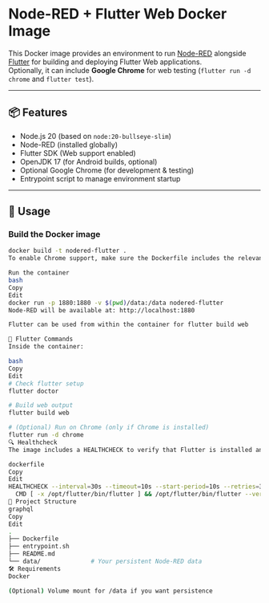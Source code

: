 # Node-RED + Flutter Web Docker Image

This Docker image provides an environment to run [Node-RED](https://nodered.org/) alongside [Flutter](https://flutter.dev/) for building and deploying Flutter Web applications.  
Optionally, it can include **Google Chrome** for web testing (`flutter run -d chrome` and `flutter test`).

---

## 📦 Features

- Node.js 20 (based on `node:20-bullseye-slim`)
- Node-RED (installed globally)
- Flutter SDK (Web support enabled)
- OpenJDK 17 (for Android builds, optional)
- Optional Google Chrome (for development & testing)
- Entrypoint script to manage environment startup

---

## 🐳 Usage

### Build the Docker image

```bash
docker build -t nodered-flutter .
To enable Chrome support, make sure the Dockerfile includes the relevant Chrome installation block.

Run the container
bash
Copy
Edit
docker run -p 1880:1880 -v $(pwd)/data:/data nodered-flutter
Node-RED will be available at: http://localhost:1880

Flutter can be used from within the container for flutter build web

🚀 Flutter Commands
Inside the container:

bash
Copy
Edit
# Check flutter setup
flutter doctor

# Build web output
flutter build web

# (Optional) Run on Chrome (only if Chrome is installed)
flutter run -d chrome
🔍 Healthcheck
The image includes a HEALTHCHECK to verify that Flutter is installed and working:

dockerfile
Copy
Edit
HEALTHCHECK --interval=30s --timeout=10s --start-period=10s --retries=3 \
  CMD [ -x /opt/flutter/bin/flutter ] && /opt/flutter/bin/flutter --version || exit 1
📁 Project Structure
graphql
Copy
Edit
.
├── Dockerfile
├── entrypoint.sh
├── README.md
└── data/              # Your persistent Node-RED data
🛠 Requirements
Docker

(Optional) Volume mount for /data if you want persistence
